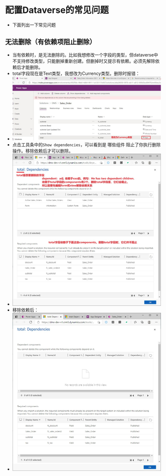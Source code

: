 # 配置Dataverse的常见问题
+ 下面列出一下常见问题

## 无法删除（有依赖项阻止删除）
+ 当有依赖时，是无法删除的。比如我想修改一个字段的类型，但dataverse中不支持修改类型，只能删掉重新创建。但删掉时又提示有依赖。必须先解除依赖后才能删除。
+ total字段现在是Text类型，我想改为Currency类型。删除时报错：
+ ![](imgs/74-change-to-currency.jpg)
+ 点击工具条中的`Show dependencies`，可以看到是 哪些组件 阻止了你执行删除操作。移除依赖后才可以删除。
+ ![](imgs/75-resolve-dependency-to-delete.jpg)
+ 移除依赖后：
+ ![](imgs/76-after-resolve-dependent.jpg)
